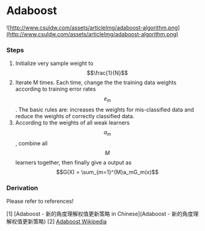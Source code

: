 # Adaboost

![http://www.csuldw.com/assets/articleImg/adaboost-algorithm.png](http://www.csuldw.com/assets/articleImg/adaboost-algorithm.png)

### Steps

1. Initialize very sample weight to $$\frac{1}{N}$$
2. Iterate M times. Each time, change the  the training data weights according to training error rates $$e_m$$. The basic rules are: increases the weights for mis-classified data and reduce the weights of correctly classified data.
3. According to the weights of all weak learners $$a_m$$, combine all $$M$$ learners together, then finally give a output as $$G(X) = \sum_{m=1}^{M}a_mG_m(x)$$ 



### Derivation 

Please refer to references! 

[1] [Adaboost - 新的角度理解权值更新策略 in Chinese](Adaboost - 新的角度理解权值更新策略) 
[2] [Adaboost Wikipedia](https://en.wikipedia.org/wiki/AdaBoost)
